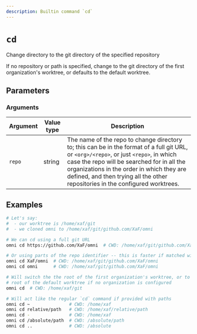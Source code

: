 ```yaml
---
description: Builtin command `cd`
---
```


# `cd`

Change directory to the git directory of the specified repository

If no repository or path is specified, change to the git directory of the first organization's worktree, or defaults to the default worktree.

## Parameters

### Arguments

| Argument        | Value type | Description                                         |
|-----------------|------------|-----------------------------------------------------|
| `repo` | string | The name of the repo to change directory to; this can be in the format of a full git URL, or `<org>/<repo>`, or just `<repo>`, in which case the repo will be searched for in all the organizations in the order in which they are defined, and then trying all the other repositories in the configured worktrees. |

## Examples

```bash
# Let's say:
#  - our worktree is /home/xaf/git
#  - we cloned omni to /home/xaf/git/github.com/XaF/omni

# We can cd using a full git URL
omni cd https://github.com/XaF/omni  # CWD: /home/xaf/git/github.com/XaF/omni

# Or using parts of the repo identifier -- this is faster if matched with an organization
omni cd XaF/omni  # CWD: /home/xaf/git/github.com/XaF/omni
omni cd omni      # CWD: /home/xaf/git/github.com/XaF/omni

# Will switch the the root of the first organization's worktree, or to the
# root of the default worktree if no organization is configured
omni cd  # CWD: /home/xaf/git

# Will act like the regular `cd` command if provided with paths
omni cd ~               # CWD: /home/xaf
omni cd relative/path   # CWD: /home/xaf/relative/path
omni cd -               # CWD: /home/xaf
omni cd /absolute/path  # CWD: /absolute/path
omni cd ..              # CWD: /absolute
```

